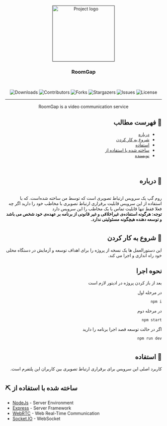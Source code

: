 <p align="center">
  <a href="" rel="noopener">
 <img width=200px height=180px src="https://cdn.iconscout.com/icon/free/png-256/video-call-3225767-2690240.png" alt="Project logo"></a>
</p>

<h3 align="center">RoomGap</h3>
<br> 

<div align="center">

![Downloads](https://img.shields.io/github/downloads/mamalli11/RoomGap/total) ![Contributors](https://img.shields.io/github/contributors/mamalli11/RoomGap?color=dark-green) ![Forks](https://img.shields.io/github/forks/mamalli11/RoomGap?style=social) ![Stargazers](https://img.shields.io/github/stars/mamalli11/RoomGap?style=social) ![Issues](https://img.shields.io/github/issues/mamalli11/RoomGap) ![License](https://img.shields.io/github/license/mamalli11/RoomGap) 


</div>

---

<p align="center"> RoomGap is a video communication service
    <br> 
</p>
<div dir="rtl">

## 📝 فهرست مطالب

- [درباره](#about)
- [شروع به کار کردن](#getting_started)
- [استفاده](#usage)
- [ساخته شده با استفاده از](#built_using)
- [نویسنده](#authors)

<br>

## 🧐 درباره <a name = "about"></a>
<br>
روم گپ یک سرویس ارتباط تصویری است که توسط من ساخته شده‌است. که با استفاده از این سرویس قابلیت برقراری ارتباط تصویری با مخاطب خود را دارید اگر چه فعلا فقط تنها قابلیت تماس با یک مخاطب را این سرویس دارد


<br>
<strong>توجه: هرگونه استفاده‌ی غیراخلاقی و غیر قانونی از برنامه بر عهده‌ی خود شخص می باشد و توسعه دهنده هیچگونه مسئولیتی ندارد.</strong>

<br>

#
## 🏁 شروع به کار کردن <a name = "getting_started"></a>

این دستورالعمل ها یک نسخه از پروژه را برای اهداف توسعه و آزمایش در دستگاه محلی خود راه اندازی و اجرا می کند.
<br>

## نحوه اجرا

بعد از باز کردن پروژه در ادیتور لازم است  

در مرحله اول

```
npm i
```

در مرحله دوم

```
npm start
```

اگر در حالت توسعه قصد اجرا برنامه را دارید

```
npm run dev
```

#
## 🎈 استفاده <a name="usage"></a>

کاربرد اصلی این سرویس برای برقراری ارتباط تصویری بین کاربران این پلتفرم است. 

</div>

#
## ⛏️ ساخته شده با استفاده از <a name = "built_using"></a>

- [NodeJs](https://nodejs.org/en/) - Server Environment
- [Express](https://expressjs.com/) - Server Framework
- [WebRTC](https://webrtc.org/) - Web Real-Time Communication
- [Socket.IO](https://ejs.co/) - WebSocket

